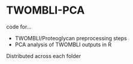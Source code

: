 # TWOMBLI-PCA
code for... 
- TWOMBLI/Proteoglycan preprocessing steps 
- PCA analysis of TWOMBLI outputs in R

Distributed across each folder
